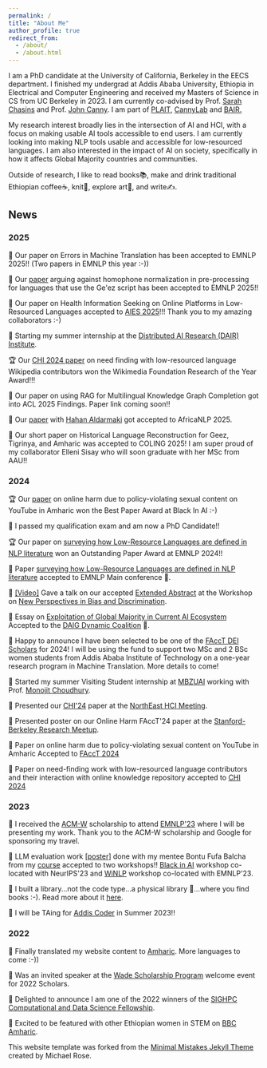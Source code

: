 ```yaml
---
permalink: /
title: "About Me"
author_profile: true
redirect_from: 
  - /about/
  - /about.html
---
```

I am a PhD candidate at the University of California, Berkeley in the EECS department. I finished my undergrad at Addis Ababa University, Ethiopia in Electrical and Computer Engineering and received my Masters of Science in CS from UC Berkeley in 2023. I am currently co-advised by Prof. [Sarah Chasins](https://schasins.com/) and Prof. [John Canny](https://www2.eecs.berkeley.edu/Faculty/Homepages/canny.html). I am part of [PLAIT](https://plait-lab.org/), [CannyLab](https://cannylab.github.io/) and [BAIR.](https://bair.berkeley.edu/index.html#header)
 
My research interest broadly lies in the intersection of AI and HCI, with a focus on making usable AI tools accessible to end users. I am currently looking into making NLP tools usable and accessible for low-resourced languages. I am also interested in the impact of AI on society, specifically in how it affects Global Majority countries and communities. 

Outside of research, I like to read books📚, make and drink traditional Ethiopian coffee☕, knit🧣,  explore art🎨, and write✍️.  

## News

### 2025
📝 Our paper on Errors in Machine Translation has been accepted to EMNLP 2025!! (Two papers in EMNLP this year :-))

📝 Our [paper](https://arxiv.org/pdf/2507.15142) arguing against homophone normalization in pre-processing for languages that use the Ge'ez script has been accepted to EMNLP 2025!!

📝 Our paper on Health Information Seeking on Online Platforms in Low-Resourced Languages accepted to [AIES 2025](https://www.aies-conference.com/2025/)!!! Thank you to my amazing collaborators :-) 

🏢 Starting my summer internship at the [Distributed AI Research (DAIR) Institute](https://www.dair-institute.org/).

🏆 Our [CHI 2024 paper](https://doi.org/10.1145/3613904.3642605) on need finding with low-resourced language Wikipedia contributors won the Wikimedia Foundation Research of the Year Award!!!

📝 Our paper on using RAG for Multilingual Knowledge Graph Completion got into ACL 2025 Findings. Paper link coming soon!!

📝 Our [paper](https://openreview.net/pdf?id=YUl0dCLlRi) with [Hahan Aldarmaki](https://h-aldarmaki.github.io/team/) got accepted to AfricaNLP 2025.

📝 Our short paper on Historical Language Reconstruction for Geez, Tigrinya, and Amharic was accepted to COLING 2025! I am super proud of my collaborator Elleni Sisay who will soon graduate with her MSc from AAU!!

### 2024

🏆 Our [paper](https://doi.org/10.1145/3630106.3658546) on online harm due to policy-violating sexual content on YouTube in Amharic won the Best Paper Award at Black In AI :-) 

🎊 I passed my qualification exam and am now a PhD Candidate!! 

🏆 Our paper on [surveying how Low-Resource Languages are defined in NLP literature](https://hhnigatu.github.io//publication/2024-zenos-emnlp)  won an Outstanding Paper Award at EMNLP 2024!!

📝 Paper [surveying how Low-Resource Languages are defined in NLP literature](https://hhnigatu.github.io//publication/2024-zenos-emnlp) accepted to EMNLP Main conference 🎊.

📣 [\[Video\]](https://drive.google.com/file/d/1Kvvqyz_tztoh5BtBiC238BWCa4T-4Ap7/view?usp=sharing) Gave a talk on our accepted [Extended Abstract](https://drive.google.com/file/d/1xzalP_dYI7sEFdQFFde3xKriDvAVf5VT/view) at the Workshop on [New Perspectives in Bias and Discrimination](https://wai-amsterdam.github.io/).

📝 Essay on [Exploitation of Global Majority in Current AI Ecosystem](https://hhnigatu.github.io//publication/2024-exploitation-daig) Accepted to the [DAIG Dynamic Coalition](https://intgovforum.org/en/content/igf-2024-dc-daig-data-and-ai-governance-from-the-global-majority) 🎊.

🎊 Happy to announce I have been selected to be one of the [FAccT DEI Scholars](https://facctconference.org/2024/deischolars) for 2024! I will be using the fund to support two MSc and 2 BSc women students from Addis Ababa Institute of Technology on a one-year research program in Machine Translation. More details to come!

🏢 Started my summer Visiting Student internship at [MBZUAI](https://mbzuai.ac.ae/) working with Prof. [Monojit Choudhury](https://mbzuai.ac.ae/study/faculty/monojit-choudhury/). 

📣 Presented our [CHI'24](https://drive.google.com/file/d/199eBrBhlRQa18_wUURDQ4dyaHkolOqH5/view?usp=sharing) paper at the [NorthEast HCI Meeting](https://northeasthcimeeting.com/).

📣 Presented poster on our Online Harm FAccT'24 paper at the [Stanford-Berkeley Research Meetup](https://stanfordberkeleyresearchmeetup.wordpress.com/agenda/).

📝 Paper on online harm due to policy-violating sexual content on YouTube in Amharic Accepted to [FAccT 2024](https://facctconference.org/2024/)

📝 Paper on need-finding work with low-resourced language contributors and their interaction with online knowledge repository accepted to [CHI 2024](https://chi2024.acm.org/)

### 2023

🎊 I received the [ACM-W](https://women.acm.org/scholars/acm-w-scholars/) scholarship to attend [EMNLP'23](https://2023.emnlp.org/) where I will be presenting my work. Thank you to the ACM-W scholarship and Google for sponsoring my travel.

📝 LLM evaluation work [\[poster\]](https://drive.google.com/file/d/1G_OOeg_8qS8e2Q8rItOnULCxVb0Uq6FT/view?usp=sharing) done with my mentee Bontu Fufa Balcha from my [course](https://hhnigatu.github.io/hclernlp) accepted to two workshops!! 
 [Black in AI](https://blackinai.github.io/#/workshop/bai2023-accepted-papers) workshop co-located with NeurIPS'23 and [WiNLP](https://www.winlp.org/winlp-2023-workshop/accepted-papers/) workshop co-located with EMNLP'23.

🎊 I built a library...not the code type...a physical library 🏫...where you find books :-). Read more about it [here](https://hhnigatu.github.io/zeyneb_library).

📖 I will be TAing for [Addis Coder](https://www.addiscoder.com/) in Summer 2023!!

### 2022

🎊 Finally translated my website content to [Amharic](https://hhnigatu.github.io/amharic). More languages to come :-))

📣 Was an invited speaker at the [Wade Scholarship Program](https://wadescholarship.org/) welcome event for 2022 Scholars. 

🎊 Delighted to announce I am one of the 2022 winners of the [SIGHPC Computational and Data Science Fellowship](https://www.sighpc.org/for-your-career/fellowships/2022-fellowship-winners). 

🎊 Excited to be featured with other Ethiopian women in STEM on [BBC Amharic](https://www.bbc.com/amharic/articles/c0wzew2yx90o). 

This website template was forked from the [Minimal Mistakes Jekyll Theme](https://mmistakes.github.io/minimal-mistakes/) created by Michael Rose.


